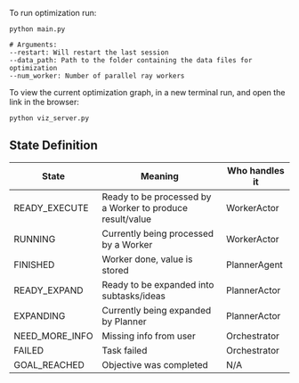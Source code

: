To run optimization run:
```
python main.py

# Arguments:
--restart: Will restart the last session
--data_path: Path to the folder containing the data files for optimization
--num_worker: Number of parallel ray workers
```

To view the current optimization graph, in a new terminal run, and open the link in the browser:
```
python viz_server.py
```

## State Definition

|State|Meaning|Who handles it|
| -------- | ------- | ------- |
|READY_EXECUTE|Ready to be processed by a Worker to produce result/value|WorkerActor|
RUNNING|Currently being processed by a Worker|WorkerActor|
FINISHED|Worker done, value is stored|PlannerAgent|
READY_EXPAND|Ready to be expanded into subtasks/ideas|PlannerActor|
EXPANDING|Currently being expanded by Planner|PlannerActor|
NEED_MORE_INFO|Missing info from user|Orchestrator|
FAILED|Task failed|Orchestrator|
GOAL_REACHED|Objective was completed|N/A|

